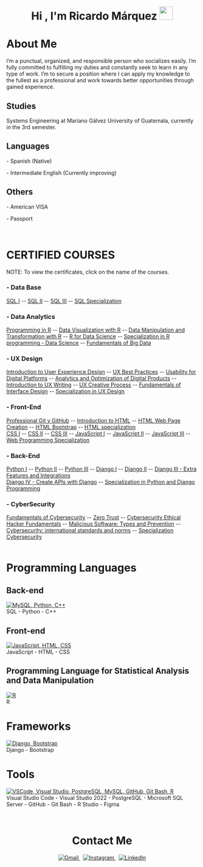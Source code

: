 <h1 align="center"><b>Hi , I'm Ricardo Márquez </b><img src="https://media.giphy.com/media/hvRJCLFzcasrR4ia7z/giphy.gif" width="35"></h1>

<h1>About Me</h1>
<p>I’m a punctual, organized, and responsible person who socializes easily. I’m fully committed to fulfilling my duties and constantly seek to learn in any type of work.
  I’m to secure a position where I can apply my knowledge to the fullest as a professional and work towards better opportunities through gained experience.</p>


<h2>Studies</h2>
<p>Systems Engineering at Mariano Gálvez University of Guatemala, currently in the 3rd semester.</p>


<h2>Languages</h2>
<p>- Spanish (Native)</p>
<p>- Intermediate English (Currently improving)</p>

<h2>Others</h2>
<p>- American VISA</p>
<p>- Passport</p>




<br>
<h1>CERTIFIED COURSES</h1> 
<p>NOTE: To view the certificates, click on the name of the courses.</p>


<h3>- Data Base</h3>
<a href="https://drive.google.com/file/d/1ZNH5v2GFH0QtOWSqQIvPTvviOonQds2m/view?usp=drive_link">SQL I</a> -- <a href="https://drive.google.com/file/d/1vaFbFbYmBw4bxZrrR891E5imJAw6Ofvq/view?usp=drive_link">SQL II</a> -- <a href="https://drive.google.com/file/d/1L4f4SsI0hs1KrkNNK7TH6I3A0QLRe9H_/view?usp=drive_link">SQL III</a> -- <a href="https://drive.google.com/file/d/1EmcBpkiY7FVbNyKvI7wIKleb_vi5rf1i/view?usp=drive_link">SQL Specialization</a>


<h3>- Data Analytics</h3>
<a href="https://drive.google.com/file/d/1-Fm0n3RQ0bz5q_O7VmfRD1kxAfFLex9x/view?usp=sharing">Programming in R</a> -- <a href="https://drive.google.com/file/d/1UsqxisP2ZZ6GYT46wb-vkw3c_ouwqtQV/view?usp=sharing">Data Visualization with R</a> -- <a href="https://drive.google.com/file/d/19yKCpF0puxmTVnZdl6cfzboTj1tKbtLq/view?usp=sharing">Data Manipulation and Transformation with R</a> -- <a href="https://drive.google.com/file/d/17VJ-OiMmb8JzWJgRo8uXtYH-1SkhDFa-/view?usp=drive_link">R for Data Science</a> -- <a href="https://drive.google.com/file/d/1HcG7Xo1C3_K8NuU5TTnFENYXXiJ4W-SQ/view?usp=drive_link">Specialization in R programming - Data Science</a> -- <a href="https://drive.google.com/file/d/1tHM2iISE-dfLa-XCW__OMvkRZ3iFsUdR/view?usp=drive_link">Fundamentals of Big Data</a>



<h3>- UX Design</h3>
<a href="https://drive.google.com/file/d/1zh3ommE9As9yb7tYwx_zlBey0ym-FnMZ/view?usp=sharing">Introduction to User Experience Design</a> -- <a href="https://drive.google.com/file/d/1aLMz6rCSlvbb2kL9q-q1mKi1tc2GXOv-/view?usp=sharing">UX Best Practices</a> -- <a href="https://drive.google.com/file/d/1VCdiN0UAFB1RYP_ba6SRL4cyOZp0kNz6/view?usp=sharing">Usability for Digital Platforms</a> -- <a href="https://drive.google.com/file/d/1rU19icGyGh65Idy3LWUpxmKzra9gn0eJ/view?usp=sharing">Analytics and Optimization of Digital Products</a> --
<a href="https://drive.google.com/file/d/17CHEaUpXaZZtES4DaILHXAw2YRk9HyDg/view?usp=sharing">Introduction to UX Writing</a> -- <a href="https://drive.google.com/file/d/1csDxWwSnKO4fIBbI7DWYBjMyvkhD7isc/view?usp=sharing">UX Creative Process</a> -- <a href="https://drive.google.com/file/d/13hW1IilIy4cehAypXQeb38T1O92YFTPH/view?usp=sharing">Fundamentals of Interface Design</a> -- <a href="https://drive.google.com/file/d/1QAvql-rlmfUsFN_ideP35MeU57pgIcJ2/view?usp=sharing">Specialization in UX Design</a> 




<h3>- Front-End</h3>
<a href="https://drive.google.com/file/d/1uY63qecxZSj4E4yu5de40NSaEqqYgvP6/view?usp=sharing">Professional Git y GitHub</a> -- <a href="https://drive.google.com/file/d/1Dz8zDsNEc82bCABxD37H51SQxxkUwlGa/view?usp=sharing">Introduction to HTML</a> -- <a href="https://drive.google.com/file/d/1mQKmAaqyMuWNCNfjRyo78RbnTnb_M3Na/view?usp=drive_link">HTML Web Page Creation</a> -- <a href="https://drive.google.com/file/d/1lqJSZFDwF-zR2eYWFX-15eaitJ_IjuAO/view?usp=sharing">HTML Bootstrap</a> -- <a href="https://drive.google.com/file/d/1olp69tNpmsThp1jYAwlGtkH7RK8UJw7Y/view?usp=drive_link">HTML specialization</a> <br>
<a href="https://drive.google.com/file/d/1n6NFoOWCD1-KR9CKrMIR6mZzzH22oO6M/view?usp=sharing">CSS I</a> -- <a href="https://drive.google.com/file/d/1wrUx2PUaaAvJVFoqKpciKTjWEqMMZzE7/view?usp=sharing">CSS II</a> -- <a href="https://drive.google.com/file/d/17KCbd2kqB9KDImicItWss-_b4Ofj6DKM/view?usp=sharing">CSS III</a> -- <a href="https://drive.google.com/file/d/1H0FWo1ug1bJkq6sPeei_jwn0gjcs8JLL/view?usp=sharing">JavaScript I</a> -- <a href="https://drive.google.com/file/d/1ac2FjnUi9UpeOE-Fa60aI2NJeHwEBlA5/view?usp=sharing">JavaScript II</a> -- <a href="https://drive.google.com/file/d/188xbbgYbAWgW3EHbCJLwvtmVh0BeV390/view?usp=sharing">JavaScript III</a> -- <a href="https://drive.google.com/file/d/1j8z33hjfvLrjXvETzap76Nqh1LreVM0f/view?usp=sharing">Web Programming Specialization</a>

<h3>- Back-End</h3>
<a href="https://drive.google.com/file/d/1m0l9o1js7_0-DROjBDNEpbKfblSphlxT/view?usp=sharing">Python I</a> -- <a href="https://drive.google.com/file/d/1vdT1SxC4KDrBk5DGiZQQcM4oCw8i_It-/view?usp=drive_link">Python II</a> -- <a href="https://drive.google.com/file/d/19rmhLLUlQ37-UTfexlef1fnLyGRruvbD/view?usp=drive_link">Python III</a> -- <a href="https://drive.google.com/file/d/1jh4hWetx7ZX6Ap8Cs-oUh3IX_D5EH3yK/view?usp=sharing">Django I</a> -- <a href="https://drive.google.com/file/d/1XwvSxKHcBvvCAFCFhFYh_laUcRWAflQo/view?usp=sharing">Django II</a> -- <a href="https://drive.google.com/file/d/19Z8ndil-1GqXIjIF9eBkv3jlJddvEVZp/view?usp=drive_link">Django III - Extra Features and Integrations</a> <br>
<a href="https://drive.google.com/file/d/1g6ecd4m8twx00oYqDTaiQ2CuH9JyCnyz/view?usp=sharing">Django IV - Create APIs with Django</a> -- <a href="https://drive.google.com/file/d/1kzr802v823SxCtQfgsufo4qIB6OrY_Tg/view?usp=sharing">Specialization in Python and Django Programming</a> 

<h3>- CyberSecurity</h3>
<a href="https://drive.google.com/file/d/1v5Yfz8qohjC9cU9o03xhlJM1yTKqnf0b/view?usp=drive_link">Fundamentals of Cybersecurity</a> -- <a href="https://drive.google.com/file/d/1Asl97boX9kHKTAvAGgw_nOYxUf1o6l31/view?usp=sharing">Zero Trust</a> -- <a href="https://drive.google.com/file/d/1l_GvsxzbfuuITpKdwXfyHWU-u1TyAfJu/view?usp=sharing">Cybersecurity Ethical Hacker Fundamentals</a> -- <a href="https://drive.google.com/file/d/1lHya-8Ptmpl1QdlfOjmoDX_zapXoHjXx/view?usp=sharing">Malicious Software: Types and Prevention</a> -- <a href="https://drive.google.com/file/d/1hAp8DLMN49SUJJyyBvbXv4LVlxAlr3-a/view?usp=sharing">Cybersecurity: international standards and norms</a> -- <a href="https://drive.google.com/file/d/1DXULWpMKhMn0LmIjbCsSIA38l1vtl8f5/view?usp=sharing">Specialization Cybersecurity</a>

<br>
<br>
<h1>Programming Languages</h1>
<h2>Back-end</h2>
<p>
  <a href="https://skillicons.dev">
    <img src="https://skillicons.dev/icons?i=mysql,py,cpp" alt="MySQL, Python, C++"/>
  </a>
  <br />
  SQL - Python - C++
</p>

<h2>Front-end</h2>
<p>
  <a href="https://skillicons.dev">
    <img src="https://skillicons.dev/icons?i=js,html,css" alt="JavaScript, HTML, CSS" />
  </a>
  <br />
  JavaScript - HTML - CSS
</p>
<h2>Programming Language for Statistical Analysis and Data Manipulation</h2>
<p>
  <a href="https://skillicons.dev">
    <img src="https://skillicons.dev/icons?i=r" alt="R"/>
  </a>
  <br />
  R
</p>
<h1>Frameworks</h1>
<p>
  <a href="https://skillicons.dev">
    <img src="https://skillicons.dev/icons?i=django,bootstrap" alt="Django, Bootstrap" />
  </a>
  <br />
  Django - Bootstrap
</p>
<h1>Tools</h1>
<p>
  <a href="https://skillicons.dev">
    <img src="https://skillicons.dev/icons?i=vscode,visualstudio,postgresql,mysql,github,bash,r,figma" alt="VSCode, Visual Studio, PostgreSQL, MySQL, GitHub, Git Bash, R" />
  </a>
  <br />
  Visual Studio Code - Visual Studio 2022 - PostgreSQL - Microsoft SQL Server - GitHub - Git Bash - R Studio - Figma
</p>
<br>

<h1 align="center">Contact Me</h1>

<p align="center">
  <a href="mailto:josemarquez21garcia@gmail.com">
    <img src="https://img.shields.io/badge/-josemarquez21garcia@gmail.com-c14438?style=flat&logo=Gmail&logoColor=white" alt="Gmail" />
  </a>
  &nbsp;
  <a href="https://instagram.com/mar_quez_g" target="_blank">
    <img src="https://img.shields.io/badge/-@mar__quez__g-purple?style=flat&logo=instagram&logoColor=white" alt="Instagram" />
  </a>
  &nbsp;
  <a href="https://www.linkedin.com/in/ricardo-márquez-garcía-68ab10299" target="_blank">
    <img src="https://img.shields.io/badge/-LinkedIn-blue?style=flat&logo=linkedin&logoColor=white" alt="LinkedIn" />
  </a>
</p>

